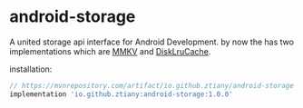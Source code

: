 # android-storage

A united storage api interface for Android Development. by now the has two implementations which are [MMKV](https://github.com/tencent/mmkv)
and [DiskLruCache](https://github.com/JakeWharton/DiskLruCache).

installation:

```groovy
// https://mvnrepository.com/artifact/io.github.ztiany/android-storage
implementation 'io.github.ztiany:android-storage:1.0.0'
```
